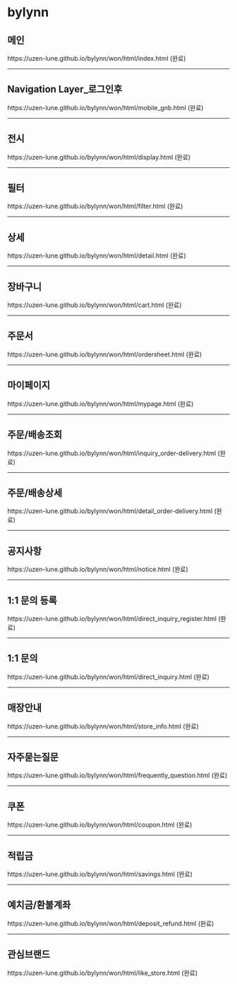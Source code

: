 # bylynn
<h2><strong>메인</strong></h2>
https://uzen-lune.github.io/bylynn/won/html/index.html (완료)

<hr>
<h2><strong>Navigation Layer_로그인후</strong></h2>
https://uzen-lune.github.io/bylynn/won/html/mobile_gnb.html (완료)

<hr>
<h2><strong>전시</strong></h2>
https://uzen-lune.github.io/bylynn/won/html/display.html (완료)

<hr>
<h2><strong>필터</strong></h2>
https://uzen-lune.github.io/bylynn/won/html/filter.html (완료)

<hr>
<h2><strong>상세</strong></h2>
https://uzen-lune.github.io/bylynn/won/html/detail.html (완료)

<hr>
<h2><strong>장바구니</strong></h2> 
https://uzen-lune.github.io/bylynn/won/html/cart.html (완료)

<hr>
<h2><strong>주문서</strong></h2> 
https://uzen-lune.github.io/bylynn/won/html/ordersheet.html (완료)

<hr>
<h2><strong>마이페이지</strong></h2> 
https://uzen-lune.github.io/bylynn/won/html/mypage.html (완료)

<hr>
<h2><strong>주문/배송조회</strong></h2> 
https://uzen-lune.github.io/bylynn/won/html/inquiry_order-delivery.html (완료)

<hr>
<h2><strong>주문/배송상세</strong></h2> 
https://uzen-lune.github.io/bylynn/won/html/detail_order-delivery.html (완료)

<hr>
<h2><strong>공지사항</strong></h2> 
https://uzen-lune.github.io/bylynn/won/html/notice.html (완료)

<hr>
<h2><strong>1:1 문의 등록</strong></h2> 
https://uzen-lune.github.io/bylynn/won/html/direct_inquiry_register.html (완료)

<hr>
<h2><strong>1:1 문의</strong></h2> 
https://uzen-lune.github.io/bylynn/won/html/direct_inquiry.html (완료)

<hr>
<h2><strong>매장안내</strong></h2> 
https://uzen-lune.github.io/bylynn/won/html/store_info.html (완료)

<hr>
<h2><strong>자주묻는질문</strong></h2> 
https://uzen-lune.github.io/bylynn/won/html/frequently_question.html (완료)

<hr>
<h2><strong>쿠폰</strong></h2> 
https://uzen-lune.github.io/bylynn/won/html/coupon.html (완료)

<hr>
<h2><strong>적립금</strong></h2> 
https://uzen-lune.github.io/bylynn/won/html/savings.html (완료)

<hr>
<h2><strong>예치금/환불계좌</strong></h2> 
https://uzen-lune.github.io/bylynn/won/html/deposit_refund.html (완료)

<hr>
<h2><strong>관심브랜드</strong></h2> 
https://uzen-lune.github.io/bylynn/won/html/like_store.html (완료)

